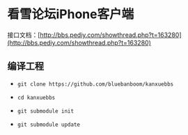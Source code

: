 # 看雪论坛iPhone客户端

接口文档：[http://bbs.pediy.com/showthread.php?t=163280](http://bbs.pediy.com/showthread.php?t=163280)

## 编译工程
* `git clone https://github.com/bluebanboom/kanxuebbs`

* `cd kanxuebbs`

* `git submodule init`

* `git submodule update`




